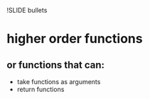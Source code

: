 !SLIDE bullets

# higher order functions

## or functions that can:

* take functions as arguments
* return functions
